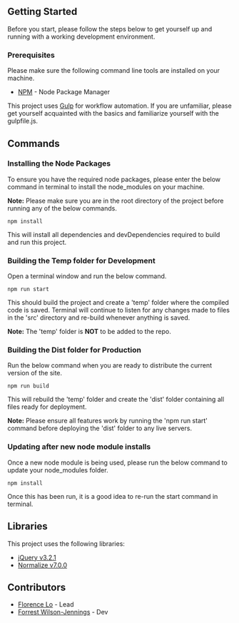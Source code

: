 ## Getting Started

Before you start, please follow the steps below to get yourself up and running with a working development environment.

### Prerequisites

Please make sure the following command line tools are installed on your machine.

* [NPM](https://www.npmjs.com) - Node Package Manager

This project uses [Gulp](https://gulpjs.com) for workflow automation. If you are unfamiliar, please get yourself acquainted with the basics and familiarize yourself with the gulpfile.js.

## Commands

### Installing the Node Packages

To ensure you have the required node packages, please enter the below command in terminal to install the node_modules on your machine.

**Note:** Please make sure you are in the root directory of the project before running any of the below commands.

```
npm install
```

This will install all dependencies and devDependencies required to build and run this project.

### Building the Temp folder for Development

Open a terminal window and run the below command.

```
npm run start
```

This should build the project and create a 'temp' folder where the compiled code is saved. Terminal will continue to listen for any changes made to files in the 'src' directory and re-build whenever anything is saved.

**Note:** The 'temp' folder is **NOT** to be added to the repo.

### Building the Dist folder for Production

Run the below command when you are ready to distribute the current version of the site.

```
npm run build
```

This will rebuild the 'temp' folder and create the 'dist' folder containing all files ready for deployment.

**Note:** Please ensure all features work by running the 'npm run start' command before deploying the 'dist' folder to any live servers.

### Updating after new node module installs

Once a new node module is being used, please run the below command to update your node_modules folder.

```
npm install
```

Once this has been run, it is a good idea to re-run the start command in terminal.

## Libraries

This project uses the following libraries:

* [jQuery v3.2.1](https://jquery.com/)
* [Normalize v7.0.0](https://necolas.github.io/normalize.css/)

## Contributors

* [Florence Lo](https://github.com/fpwl) - Lead
* [Forrest Wilson-Jennings](https://github.com/forrest-wilson) - Dev